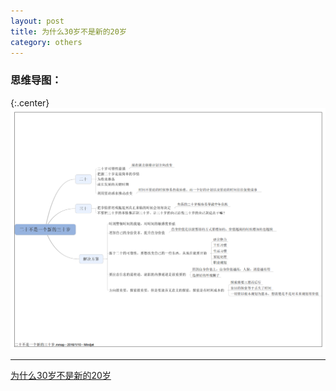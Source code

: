 ```yaml
---
layout: post
title: 为什么30岁不是新的20岁
category: others
---
```


### 思维导图：

{:.center}
![为什么30岁不是新的20岁](/assets/img/20160109/thirty-is-not-a-new-tweenty.PNG)










---

[为什么30岁不是新的20岁](https://www.ted.com/talks/meg_jay_why_30_is_not_the_new_20?language=zh-cn#t-256196)

